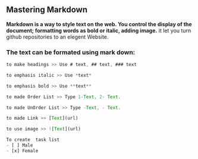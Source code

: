 ## Mastering Markdown

**Markdown is a way to style text on the web. You control the display of the document; formatting words as bold or italic, adding image.**
it let you turn github repositories to an elegent Website.
### The text can be formated using mark down:
```javascript
to make headings >> Use # text, ## text, ### text
```

```javascript
to emphasis italic >> Use *text*
```
```javascript
to emphasis bold >> Use **text**
```

```javascript
to made Order List >> Type 1-Text, 2- Text.
```

```javascript
to made UnOrder List >> Type -Text, - Text.
```

```javascript
to made Link >> [Text](url)
```

```javascript
to use image >> ![Text](url)
```

```javascript
To create  task list
- [ ] Male
- [x] Female
```
